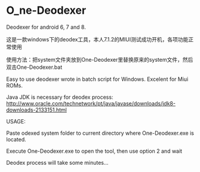 # O_ne-Deodexer
Deodexer for android 6, 7 and 8.

这是一款windows下的deodex工具，本人7.1.2的MIUI测试成功开机，各项功能正常使用

使用方法：把system文件夹放到One-Deodexer里替换原来的system文件，然后双击One-Deodexer.bat

Easy to use deodexer wrote in batch script for Windows.
Excelent for Miui ROMs.

Java JDK  is necessary for deodex process:
http://www.oracle.com/technetwork/pt/java/javase/downloads/jdk8-downloads-2133151.html


USAGE:

Paste odexed system folder to current directory where One-Deodexer.exe is located.
      
Execute One-Deodexer.exe to open the tool, then use option 2 and wait

Deodex process will take some minutes...

